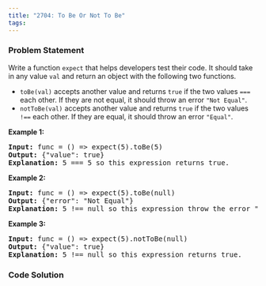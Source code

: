 ```yaml
---
title: "2704: To Be Or Not To Be"
tags:
---
```

### Problem Statement

<p>Write a function <code>expect</code> that helps developers test their code. It should take in any value <code>val</code> and return an object with the following two functions.</p>

<ul>
	<li><code>toBe(val)</code> accepts another value and returns <code>true</code> if the two values <code>===</code> each other. If they are not equal, it should throw an error <code>&quot;Not Equal&quot;</code>.</li>
	<li><code>notToBe(val)</code> accepts another value and returns <code>true</code> if the two values <code>!==</code> each other. If they are equal, it should throw an error <code>&quot;Equal&quot;</code>.</li>
</ul>


<p><strong class="example">Example 1:</strong></p>

<pre>
<strong>Input:</strong> func = () =&gt; expect(5).toBe(5)
<strong>Output:</strong> {&quot;value&quot;: true}
<strong>Explanation:</strong> 5 === 5 so this expression returns true.
</pre>

<p><strong class="example">Example 2:</strong></p>

<pre>
<strong>Input:</strong> func = () =&gt; expect(5).toBe(null)
<strong>Output:</strong> {&quot;error&quot;: &quot;Not Equal&quot;}
<strong>Explanation:</strong> 5 !== null so this expression throw the error &quot;Not Equal&quot;.
</pre>

<p><strong class="example">Example 3:</strong></p>

<pre>
<strong>Input:</strong> func = () =&gt; expect(5).notToBe(null)
<strong>Output:</strong> {&quot;value&quot;: true}
<strong>Explanation:</strong> 5 !== null so this expression returns true.
</pre>


### Code Solution

```python

```
